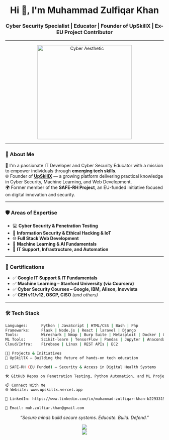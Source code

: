 <h1 align="center">Hi 👋, I'm Muhammad Zulfiqar Khan</h1>
<h3 align="center">Cyber Security Specialist | Educator | Founder of UpSkillX | Ex-EU Project Contributor</h3>

---

<p align="center">
  <img src="https://i.pinimg.com/originals/cd/19/aa/cd19aa1e727d79be52ac4ce88a649951.gif" alt="Cyber Aesthetic" width="300"/>
</p>

---

### 🧠 About Me

🚀 I'm a passionate IT Developer and Cyber Security Educator with a mission to empower individuals through **emerging tech skills**.  
🌐 Founder of **[UpSkillX](#)** — a growing platform delivering practical knowledge in Cyber Security, Machine Learning, and Web Development.  
🌍 Former member of the **SAFE-RH Project**, an EU-funded initiative focused on digital innovation and security.

---

### 🛡️ Areas of Expertise

- 💻 **Cyber Security & Penetration Testing**
- 🔐 **Information Security & Ethical Hacking & IoT**
- 🌐 **Full Stack Web Development**
- 🤖 **Machine Learning & AI Fundamentals**
- 🧪 **IT Support, Infrastructure, and Automation**

---

### 📜 Certifications

- ✅ **Google IT Support & IT Fundamentals**
- ✅ **Machine Learning – Stanford University (via Coursera)**
- ✅ **Cyber Security Courses – Google, IBM, Alison, Inovvista**
- ✅ **CEH v11/v12, OSCP, CISO** *(and others)*

---

### 🛠️ Tech Stack

```bash
Languages:      Python | JavaScript | HTML/CSS | Bash | Php 
Frameworks:     Flask | Node.js | React | laravel | Django
Tools:          Wireshark | Nmap | Burp Suite | Metasploit | Docker | Git | Ghidra | IDA | JohnRipper | Hydra 
ML Tools:       Scikit-learn | TensorFlow | Pandas | Jupyter | Anaconda
Cloud/Infra:    Firebase | Linux | REST APIs | EC2

👨‍💻 Projects & Initiatives
🔧 UpSkillX — Building the future of hands-on tech education

🔐 SAFE-RH (EU Funded) — Security & Access in Digital Health Systems

🛠️ GitHub Repos on Penetration Testing, Python Automation, and ML Projects (scroll down)

📫 Connect With Me
🌐 Website: www.upskillx.vercel.app

💼 LinkedIn: https://www.linkedin.com/in/muhammad-zulfiqar-khan-b22933156/

📧 Email: muh.zulfiar.khan@gmail.com
```
<p align="center"> <em>“Secure minds build secure systems. Educate. Build. Defend.”</em> </p>
<p align="center"> <img src="https://github-readme-stats.vercel.app/api?username=zulfiqar875&show_icons=true&theme=radical" /> <br/> <img src="https://github-readme-streak-stats.herokuapp.com?user=YourUsername&theme=radical" /> </p>
